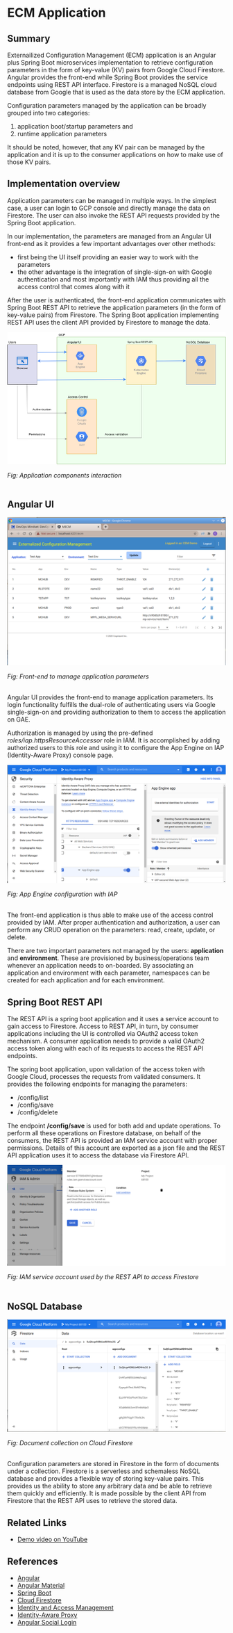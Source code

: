 # ECM Application #

## Summary ##
Externailized Configuration Management (ECM) application is an Angular plus Spring Boot microservices implementation to retrieve configuration parameters in the form of key-value (KV) pairs from Google Cloud Firestore. Angular provides the front-end while Spring Boot provides the service endpoints using REST API interface. Firestore is a managed NoSQL cloud database from Google that is used as the data store by the ECM application.

Configuration parameters managed by the application can be broadly grouped into two categories:  
1. application boot/startup parameters and
2. runtime application parameters

It should be noted, however, that any KV pair can be managed by the application and it is up to the consumer applications on how to make use of those KV pairs.

## Implementation overview ##
Application parameters can be managed in multiple ways. In the simplest case, a user can login to GCP console and directly manage the data on Firestore. The user can also invoke the REST API requests provided by the Spring Boot application.

In our implementation, the parameters are managed from an Angular UI front-end as it provides a few important advantages over other methods:  
- first being the UI itself providing an easier way to work with the parameters
- the other advantage is the integration of single-sign-on with Google authentication and most importantly with IAM thus providing all the access control that comes along with it

After the user is authenticated, the front-end application communicates with Spring Boot REST API to retrieve the application parameters (in the form of key-value pairs) from Firestore. The Spring Boot application implementing REST API uses the client API provided by Firestore to manage the data.
  

![app_config_mgr_app_components.png](app_config_mgr_app_components.png)  

*Fig: Application components interaction*<br/><br/>

## Angular UI ##

![ecm_angular_ui.png](ecm_angular_ui.png)  

*Fig: Front-end to manage application parameters*<br/><br/>

Angular UI provides the front-end to manage application parameters. Its login functionality fulfills the dual-role of authenticating users via Google single-sign-on and providing authorization to them to access the application on GAE.

Authorization is managed by using the pre-defined *roles/iap.httpsResourceAccessor* role in IAM. It is accomplished by adding authorized users to this role and using it to configure the App Engine on IAP (Identity-Aware Proxy) console page.

![screen-app-engine-iap.png](screen-app-engine-iap.png)  

*Fig: App Engine configuration with IAP*<br/><br/>

The front-end application is thus able to make use of the access control provided by IAM. After proper authentication and authorization, a user can perform any CRUD operation on the parameters: read, create, update, or delete.

There are two important parameters not managed by the users: **application** and **environment**. These are provisioned by business/operations team whenever an application needs to on-boarded. By associating an application and environment with each parameter, namespaces can be created for each application and for each environment.

## Spring Boot REST API ##
The REST API is a spring boot application and it uses a service account to gain access to Firestore. Access to REST API, in turn, by consumer applications including the UI is controlled via OAuth2 access token mechanism. A consumer application needs to provide a valid OAuth2 access token along with each of its requests to access the REST API endpoints.

The spring boot application, upon validation of the access token with Google Cloud, processes the requests from validated consumers. It provides the following endpoints for managing the parameters:
- /config/list
- /config/save
- /config/delete

The endpoint **/config/save** is used for both add and update operations. To perform all these operations on Firestore database, on behalf of the consumers, the REST API is provided an IAM service account with proper permissions. Details of this account are exported as a json file and the REST API application uses it to access the database via Firestore API.

![screen-firestore-svc-acct.png](screen-firestore-svc-acct.png)  

*Fig: IAM service account used by the REST API to access Firestore*<br/><br/>

## NoSQL Database ##

![screen_cloud_firestore.png](screen_cloud_firestore.png)  

*Fig: Document collection on Cloud Firestore*<br/><br/>

Configuration parameters are stored in Firestore in the form of documents under a collection. Firestore is a serverless and schemaless NoSQL database and provides a flexible way of storing key-value pairs. This provides us the ability to store any arbitrary data and be able to retrieve them quickly and efficiently. It is made possible by the client API from Firestore that the REST API uses to retrieve the stored data.

## Related Links ##
- [Demo video on YouTube](https://youtu.be/6WZ72nSnfDU)

## References ##
- [Angular](https://angular.io/)
- [Angular Material](https://material.angular.io/)
- [Spring Boot](https://spring.io/projects/spring-boot)
- [Cloud Firestore](https://firebase.google.com/docs/firestore)
- [Identity and Access Management](https://cloud.google.com/iam)
- [Identity-Aware Proxy](https://cloud.google.com/iap)
- [Angular Social Login](https://www.npmjs.com/package/angularx-social-login)
